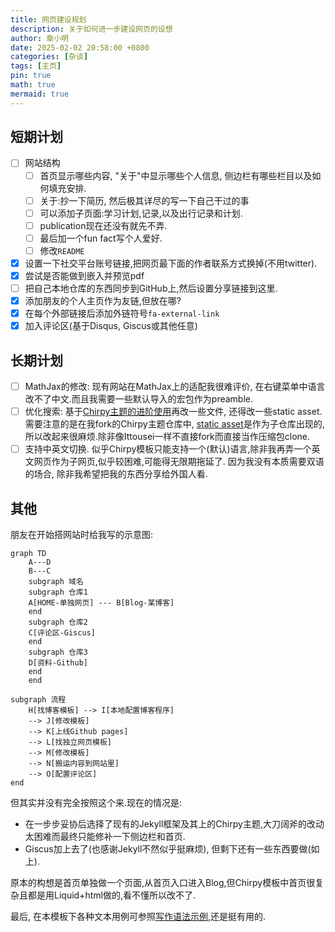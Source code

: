 ```yaml
---
title: 网页建设规划
description: 关于如何进一步建设网页的设想
author: 章小明
date: 2025-02-02 20:58:00 +0800
categories: [杂谈]
tags: [主页]
pin: true
math: true
mermaid: true
---
```


## 短期计划
- [ ] 网站结构
    - [ ] 首页显示哪些内容, "关于"中显示哪些个人信息, 侧边栏有哪些栏目以及如何填充安排.
    - [ ] 关于:抄一下简历, 然后极其详尽的写一下自己干过的事
    - [ ] 可以添加子页面:学习计划,记录,以及出行记录和计划.
    - [ ] publication现在还没有就先不弄.
    - [ ] 最后加一个fun fact写个人爱好.
    - [ ] 修改`README`
- [x] 设置一下社交平台账号链接,把网页最下面的作者联系方式换掉(不用twitter).
- [x] 尝试是否能做到嵌入并预览pdf
- [ ] 把自己本地仓库的东西同步到GitHub上,然后设置分享链接到这里.
- [x] 添加朋友的个人主页作为友链,但放在哪?
- [x] 在每个外部链接后添加外链符号`fa-external-link`
- [x] 加入评论区(基于Disqus, Giscus或其他任意)

## 长期计划
- [ ] MathJax的修改: 现有网站在MathJax上的适配我很难评价, 在右键菜单中语言改不了中文.而且我需要一些默认导入的宏包作为preamble.
- [ ] 优化搜索: 基于[Chirpy主题的进阶使用](https://ittousei.github.io/posts/customize-my-blog/)再改一些文件, 还得改一些static asset. 需要注意的是在我fork的Chirpy主题仓库中, [static asset](https://github.com/cotes2020/chirpy-static-assets)是作为子仓库出现的,所以改起来很麻烦.除非像Ittousei一样不直接fork而直接当作压缩包clone.
- [ ] 支持中英文切换. 似乎Chirpy模板只能支持一个(默认)语言,除非我再弄一个英文网页作为子网页,似乎较困难,可能得无限期拖延了. 因为我没有本质需要双语的场合, 除非我希望把我的东西分享给外国人看.

## 其他

朋友在开始搭网站时给我写的示意图:
```mermaid
graph TD
    A---D
    B---C
    subgraph 域名
    subgraph 仓库1
    A[HOME-单独网页] --- B[Blog-某博客]
    end
    subgraph 仓库2
    C[评论区-Giscus]
    end
    subgraph 仓库3
    D[资料-Github]
    end
    end

subgraph 流程
    H[找博客模板] --> I[本地配置博客程序]
    --> J[修改模板]
    --> K[上线Github pages]
    --> L[找独立网页模板]
    --> M[修改模板]
    --> N[搬运内容到网站里]
    --> O[配置评论区]
end
```
但其实并没有完全按照这个来.现在的情况是:
- 在一步步妥协后选择了现有的Jekyll框架及其上的Chirpy主题,大刀阔斧的改动太困难而最终只能修补一下侧边栏和首页.
- Giscus加上去了(也感谢Jekyll不然似乎挺麻烦), 但剩下还有一些东西要做(如上).

原本的构想是首页单独做一个页面,从首页入口进入Blog,但Chirpy模板中首页很复杂且都是用Liquid+html做的,看不懂所以改不了.

最后, 在本模板下各种文本用例可参照[写作语法示例](https://pansong291.github.io/chirpy-demo-zhCN/posts/writing-syntax-example),还是挺有用的.
